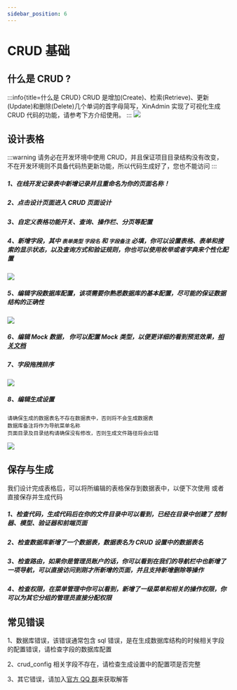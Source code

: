 ```yaml
---
sidebar_position: 6
---
```


# CRUD 基础

## 什么是 CRUD ?

:::info{title=什么是 CRUD}
CRUD 是增加(Create)、检索(Retrieve)、更新(Update)和删除(Delete)几个单词的首字母简写，XinAdmin 实现了可视化生成 CRUD 代码的功能，请参考下方介绍使用。
:::
<img src="https://xinadmin.oss-cn-beijing.aliyuncs.com/file/crud.png"/>

## 设计表格

:::warning
请务必在开发环境中使用 CRUD，并且保证项目目录结构没有改变，不在开发环境则不具备代码热更新功能，所以代码生成好了，您也不能访问
:::

##### 1、在线开发记录表中新增记录并且重命名为你的页面名称！

##### 2、点击设计页面进入 CRUD 页面设计

##### 3、自定义表格功能开关、查询、操作栏、分页等配置

##### 4、新增字段，其中 `表单类型` `字段名` 和 `字段备注` 必填，你可以设置表格、表单和搜索的显示状态，以及查询方式和验证规则，你也可以使用枚举或者字典来个性化配置

<img src="https://file.xinadmin.cn/file/crud_dataIndex.png"/>

##### 5、编辑字段数据库配置，该项需要你熟悉数据库的基本配置，尽可能的保证数据结构的正确性

<img src="https://file.xinadmin.cn/file/crud_sql.png"/>

##### 6、编辑 Mock 数据， 你可以配置 Mock 类型，以便更详细的看到预览效果，[相关文档](http://mockjs.com/examples.html)

##### 7、字段拖拽排序

<img src="https://file.xinadmin.cn/file/crud_sort.png"/>

##### 8、编辑生成设置

    请确保生成的数据表名不存在数据表中，否则将不会生成数据表
    数据库备注将作为导航菜单名称
    页面目录及目录结构请确保没有修改，否则生成文件路径将会出错

<img src="https://file.xinadmin.cn/file/crud_setting.png"/>

## 保存与生成

我们设计完成表格后，可以将所编辑的表格保存到数据表中，以便下次使用 或者直接保存并生成代码

##### 1、检查代码，生成代码后在你的文件目录中可以看到，已经在目录中创建了 控制器、模型、验证器和前端页面

##### 2、检查数据库新增了一个数据表，数据表名为 CRUD 设置中的数据表名

##### 3、检查路由，如果你是管理员账户的话，你可以看到在我们的导航栏中也新增了一项导航，可以直接访问到刚才所新增的页面，并且支持新增删除等操作

##### 4、检查权限，在菜单管理中你可以看到，新增了一级菜单和相关的操作权限，你可以为其它分组的管理员直接分配权限

## 常见错误

1、数据库错误，该错误通常包含 sql 错误，是在生成数据库结构的时候相关字段的配置错误，请检查字段的数据库配置

2、crud_config 相关字段不存在，请检查生成设置中的配置项是否完整

3、其它错误，请加入[官方 QQ 群](/introduce/author)来获取解答
